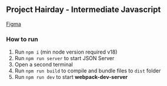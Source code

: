 ## Project Hairday - Intermediate Javascript

[Figma](https://www.figma.com/file/Nw4vTaGT3pOohrXZNcDzho/Plataforma-de-agendamento-(Community)?type=design&node-id=0%3A1&mode=design&t=myiRiN7LfzhTMjeO-1)

### How to run

1. Run `npm i` (min node version required v18)
2. Run `npm run server` to start JSON Server
3. Open a second terminal
4. Run `npm run build` to compile and bundle files to `dist` folder
5. Run `npm run dev` to start **webpack-dev-server**